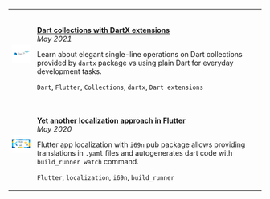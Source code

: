 
<table>
    <tr>
        <td><img src="2021-05-24%20dartx%20(en)/images/thumbnail.png?raw=true"></td>
        <td>&nbsp;
        
[**Dart collections with DartX extensions**](2021-05-24%20dartx%20(en))  
*May 2021* 

Learn about elegant single-line operations on Dart collections provided by `dartx` package vs using plain Dart for everyday development tasks.

`Dart`, `Flutter`, `Collections`, `dartx`, `Dart extensions`
        </td>
    </tr>
    <tr>
        <td><img src="2020-05-12%20localization%20(en)/images/thumbnail.png?raw=true"></td>
        <td>&nbsp;
        
[**Yet another localization approach in Flutter**](2020-05-12%20localization%20(en))  
*May 2020* 

Flutter app localization with `i69n` pub package allows providing translations in `.yaml` files and autogenerates dart code with `build_runner watch` command.        
        
`Flutter`, `localization`, `i69n`, `build_runner`
        </td>
    </tr>
</table>
